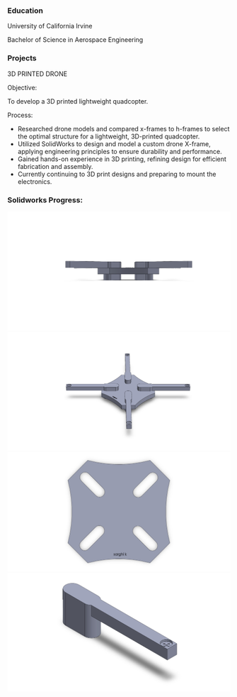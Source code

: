 ### Education
University of California Irvine

Bachelor of Science in Aerospace Engineering



### Projects

3D PRINTED DRONE

Objective: 

To develop a 3D printed lightweight quadcopter.




Process:

- Researched drone models and compared x-frames to h-frames to select the optimal structure for a lightweight, 3D-printed quadcopter.
- Utilized SolidWorks to design and model a custom drone X-frame, applying engineering principles to ensure durability and performance.
- Gained hands-on experience in 3D printing, refining design for efficient fabrication and assembly.
- Currently continuing to 3D print designs and preparing to mount the electronics.




### Solidworks Progress:

![Solidworks Model](DRONEASSEM.JPG)
![Solidworks Model](DRONEASSEM.SLDASM3.JPG)
![Solidworks Model](DRONEBASE.JPG)
![Solidworks Model](droneleg.JPG)


